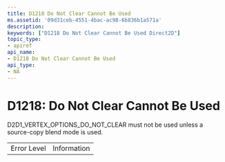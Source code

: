```yaml
---
title: D1218 Do Not Clear Cannot Be Used
ms.assetid: '09d31ceb-4551-4bac-ac98-6b836b1a571a'
description: 
keywords: ["D1218 Do Not Clear Cannot Be Used Direct2D"]
topic_type:
- apiref
api_name:
- D1218 Do Not Clear Cannot Be Used
api_type:
- NA
---
```


# D1218: Do Not Clear Cannot Be Used

D2D1\_VERTEX\_OPTIONS\_DO\_NOT\_CLEAR must not be used unless a source-copy blend mode is used.



|             |             |
|-------------|-------------|
| Error Level | Information |



 

 

 




